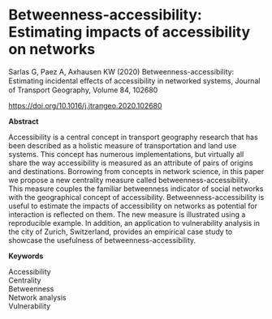 # Betweenness-accessibility: Estimating impacts of accessibility on networks
Sarlas G, Paez A, Axhausen KW (2020) Betweenness-accessibility: Estimating incidental eﬀects of accessibility in networked systems, Journal of Transport Geography, Volume 84, 102680  
  
https://doi.org/10.1016/j.jtrangeo.2020.102680
  
**Abstract**  
  
Accessibility is a central concept in transport geography research that has been described as a holistic measure of transportation and land use systems. This concept has numerous implementations, but virtually all share the way accessibility is measured as an attribute of pairs of origins and destinations. Borrowing from concepts in network science, in this paper we propose a new centrality measure called betweenness-accessibility. This measure couples the familiar betweenness indicator of social networks with the geographical concept of accessibility. Betweenness-accessibility is useful to estimate the impacts of accessibility on networks as potential for interaction is reflected on them. The new measure is illustrated using a reproducible example. In addition, an application to vulnerability analysis in the city of Zurich, Switzerland, provides an empirical case study to showcase the usefulness of betweenness-accessibility. 

**Keywords**  
  
Accessibility  
Centrality  
Betweenness  
Network analysis  
Vulnerability
